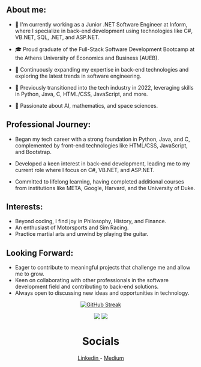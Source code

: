 
    
## About me:

- 🔭 I'm currently working as a Junior .NET Software Engineer at Inform, where I specialize in back-end development using technologies like C#, VB.NET, SQL, .NET, and ASP.NET.

- 🎓 Proud graduate of the Full-Stack Software Development Bootcamp at the Athens University of Economics and Business (AUEB).

- 🌱 Continuously expanding my expertise in back-end technologies and exploring the latest trends in software engineering.

- 💼 Previously transitioned into the tech industry in 2022, leveraging skills in Python, Java, C, HTML/CSS, JavaScript, and more.

- 🚀 Passionate about AI, mathematics, and space sciences.


## Professional Journey:
- Began my tech career with a strong foundation in Python, Java, and C, complemented by front-end technologies like HTML/CSS, JavaScript, and Bootstrap.

- Developed a keen interest in back-end development, leading me to my current role where I focus on C#, VB.NET, and ASP.NET.
 
- Committed to lifelong learning, having completed additional courses from institutions like META, Google, Harvard, and the University of Duke.

## Interests:
- Beyond coding, I find joy in Philosophy, History, and Finance.
- An enthusiast of Motorsports and Sim Racing.
- Practice martial arts and unwind by playing the guitar.

## Looking Forward:
- Eager to contribute to meaningful projects that challenge me and allow me to grow.
- Keen on collaborating with other professionals in the software development field and contributing to back-end solutions.
- Always open to discussing new ideas and opportunities in technology.

<!--[![Top Langs](https://github-readme-stats-git-masterrstaa-rickstaa.vercel.app/api/top-langs/?username=JohnNtirintis)](https://github.com/anuraghazra/github-readme-stats) -->
<div align="center"> 
       
[![GitHub Streak](https://streak-stats.demolab.com?user=JohnNtirintis&theme=dark)](https://git.io/streak-stats)

![](http://github-profile-summary-cards.vercel.app/api/cards/stats?username=JohnNtirintis&theme=2077)
![](http://github-profile-summary-cards.vercel.app/api/cards/repos-per-language?username=JohnNtirintis&theme=2077)   
</div>

<div align="center">
<h1>Socials</h1>
</div>

<div align="center">
<a href="https://www.linkedin.com/in/ioannis-panagiotis-ntirintis/" target="_blank"> 
    Linkedin
</a> 
    -
    <a href="https://medium.com/@JohnNtirintis" target="_blank"> 
     Medium
</a>
</div>

